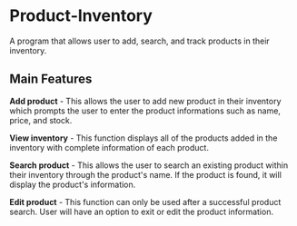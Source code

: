 # Product-Inventory

A program that allows user to add, search, and track products in their inventory.

## Main Features

**Add product** - This allows the user to add new product in their inventory which prompts the user to enter the product informations such as name, price, and stock.

**View inventory** - This function displays all of the products added in the inventory with complete information of each product.

**Search product** - This allows the user to search an existing product within their inventory through the product's name. If the product is found, it will display the product's information.

**Edit product** - This function can only be used after a successful product search. User will have an option to exit or edit the product information.
